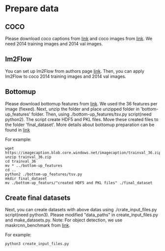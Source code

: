 # Prepare data

## COCO
Please download coco captions from [link](http://cs.stanford.edu/people/karpathy/deepimagesent/caption_datasets.zip)
and coco images from [link](http://mscoco.org/dataset/#download). We need 2014 training images and 2014 val images.

## Im2Flow
You can set up Im2Flow from authors page [link](https://github.com/rhgao/Im2Flow). Then, you can apply Im2Flow to coco 2014 training images and 2014 val images.

## Bottomup
Please download bottomup features from [link](https://github.com/peteanderson80/bottom-up-attention). We used the 36 features per image (fiexed). Next, unzip the folder and place unzipped folder in 'bottom-up_features' folder. Then, using ./bottom-up_features/tsv.py script(need python2). The script create HDF5 and PKL files. Move these created files to the folder 'final_dataset'. More details about bottomup preparation can be found in [link](https://github.com/poojahira/image-captioning-bottom-up-top-down)

For example:
```
wget https://imagecaption.blob.core.windows.net/imagecaption/trainval_36.zip
unzip trainval_36.zip
cd trainval_36
mv * ../bottom-up_features
cd ..
python2 ./bottom-up_features/tsv.py
mkdir final_dataset
mv ./bottom-up_featurs/"created HDF5 and PKL files" ./final_dataset
```

## Create final datasets
Next, you can create datasets with above datas using ./crate_input_files.py script(need python3). Please modified "data_paths" in create_input_files.py and make_datasets.py.
Note: For object detection, we use maskrcnn_benchmark from [link](https://github.com/facebookresearch/maskrcnn-benchmark).

For example:
```
python3 create_input_files.py

```